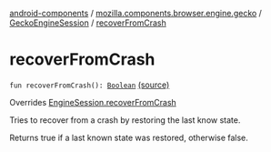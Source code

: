 [android-components](../../index.md) / [mozilla.components.browser.engine.gecko](../index.md) / [GeckoEngineSession](index.md) / [recoverFromCrash](./recover-from-crash.md)

# recoverFromCrash

`fun recoverFromCrash(): `[`Boolean`](https://kotlinlang.org/api/latest/jvm/stdlib/kotlin/-boolean/index.html) [(source)](https://github.com/mozilla-mobile/android-components/blob/master/components/browser/engine-gecko-beta/src/main/java/mozilla/components/browser/engine/gecko/GeckoEngineSession.kt#L279)

Overrides [EngineSession.recoverFromCrash](../../mozilla.components.concept.engine/-engine-session/recover-from-crash.md)

Tries to recover from a crash by restoring the last know state.

Returns true if a last known state was restored, otherwise false.


